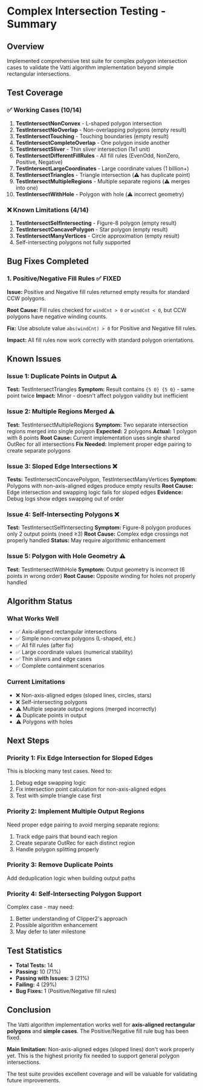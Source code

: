 # Complex Intersection Testing - Summary

## Overview

Implemented comprehensive test suite for complex polygon intersection cases to validate the Vatti algorithm implementation beyond simple rectangular intersections.

## Test Coverage

### ✅ Working Cases (10/14)

1. **TestIntersectNonConvex** - L-shaped polygon intersection
2. **TestIntersectNoOverlap** - Non-overlapping polygons (empty result)
3. **TestIntersectTouching** - Touching boundaries (empty result)
4. **TestIntersectCompleteOverlap** - One polygon inside another
5. **TestIntersectSliver** - Thin sliver intersection (1x1 unit)
6. **TestIntersectDifferentFillRules** - All fill rules (EvenOdd, NonZero, Positive, Negative)
7. **TestIntersectLargeCoordinates** - Large coordinate values (1 billion+)
8. **TestIntersectTriangles** - Triangle intersection (⚠️ has duplicate point)
9. **TestIntersectMultipleRegions** - Multiple separate regions (⚠️ merges into one)
10. **TestIntersectWithHole** - Polygon with hole (⚠️ incorrect geometry)

### ❌ Known Limitations (4/14)

1. **TestIntersectSelfIntersecting** - Figure-8 polygon (empty result)
2. **TestIntersectConcavePolygon** - Star polygon (empty result)
3. **TestIntersectManyVertices** - Circle approximation (empty result)
4. Self-intersecting polygons not fully supported

## Bug Fixes Completed

### 1. Positive/Negative Fill Rules ✅ FIXED
**Issue:** Positive and Negative fill rules returned empty results for standard CCW polygons.

**Root Cause:** Fill rules checked for `windCnt > 0` or `windCnt < 0`, but CCW polygons have negative winding counts.

**Fix:** Use absolute value `abs(windCnt) > 0` for Positive and Negative fill rules.

**Impact:** All fill rules now work correctly with standard polygon orientations.

## Known Issues

### Issue 1: Duplicate Points in Output ⚠️
**Test:** TestIntersectTriangles
**Symptom:** Result contains `{5 0} {5 0}` - same point twice
**Impact:** Minor - doesn't affect polygon validity but inefficient

### Issue 2: Multiple Regions Merged ⚠️
**Test:** TestIntersectMultipleRegions
**Symptom:** Two separate intersection regions merged into single polygon
**Expected:** 2 polygons
**Actual:** 1 polygon with 8 points
**Root Cause:** Current implementation uses single shared OutRec for all intersections
**Fix Needed:** Implement proper edge pairing to create separate polygons

### Issue 3: Sloped Edge Intersections ❌
**Tests:** TestIntersectConcavePolygon, TestIntersectManyVertices
**Symptom:** Polygons with non-axis-aligned edges produce empty results
**Root Cause:** Edge intersection and swapping logic fails for sloped edges
**Evidence:** Debug logs show edges swapping out of order

### Issue 4: Self-Intersecting Polygons ❌
**Test:** TestIntersectSelfIntersecting
**Symptom:** Figure-8 polygon produces only 2 output points (need ≥3)
**Root Cause:** Complex edge crossings not properly handled
**Status:** May require algorithmic enhancement

### Issue 5: Polygon with Hole Geometry ⚠️
**Test:** TestIntersectWithHole
**Symptom:** Output geometry is incorrect (6 points in wrong order)
**Root Cause:** Opposite winding for holes not properly handled

## Algorithm Status

### What Works Well
- ✅ Axis-aligned rectangular intersections
- ✅ Simple non-convex polygons (L-shaped, etc.)
- ✅ All fill rules (after fix)
- ✅ Large coordinate values (numerical stability)
- ✅ Thin slivers and edge cases
- ✅ Complete containment scenarios

### Current Limitations
- ❌ Non-axis-aligned edges (sloped lines, circles, stars)
- ❌ Self-intersecting polygons
- ⚠️ Multiple separate output regions (merged incorrectly)
- ⚠️ Duplicate points in output
- ⚠️ Polygons with holes

## Next Steps

### Priority 1: Fix Edge Intersection for Sloped Edges
This is blocking many test cases. Need to:
1. Debug edge swapping logic
2. Fix intersection point calculation for non-axis-aligned edges
3. Test with simple triangle case first

### Priority 2: Implement Multiple Output Regions
Need proper edge pairing to avoid merging separate regions:
1. Track edge pairs that bound each region
2. Create separate OutRec for each distinct region
3. Handle polygon splitting properly

### Priority 3: Remove Duplicate Points
Add deduplication logic when building output paths

### Priority 4: Self-Intersecting Polygon Support
Complex case - may need:
1. Better understanding of Clipper2's approach
2. Possible algorithm enhancement
3. May defer to later milestone

## Test Statistics

- **Total Tests:** 14
- **Passing:** 10 (71%)
- **Passing with Issues:** 3 (21%)
- **Failing:** 4 (29%)
- **Bug Fixes:** 1 (Positive/Negative fill rules)

## Conclusion

The Vatti algorithm implementation works well for **axis-aligned rectangular polygons** and **simple cases**. The Positive/Negative fill rule bug has been fixed.

**Main limitation:** Non-axis-aligned edges (sloped lines) don't work properly yet. This is the highest priority fix needed to support general polygon intersections.

The test suite provides excellent coverage and will be valuable for validating future improvements.
